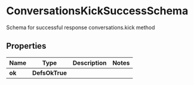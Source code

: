 

# ConversationsKickSuccessSchema

Schema for successful response conversations.kick method

## Properties

| Name | Type | Description | Notes |
|------------ | ------------- | ------------- | -------------|
|**ok** | **DefsOkTrue** |  |  |



